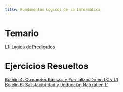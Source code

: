 ```yaml
---
title: Fundamentos Lógicos de la Informática
---
```


# Temario

[L1: Lógica de Predicados](l1)

# Ejercicios Resueltos

[Boletín 4: Conceptos Básicos y Formalización en LC y L1](boletin-4)  
[Boletín 6: Satisfacibilidad y Deducción Natural en L1](boletin-6)
